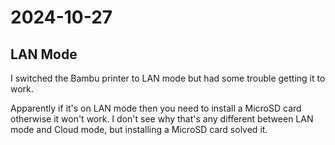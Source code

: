 # 2024-10-27

## LAN Mode

I switched the Bambu printer to LAN mode but had some trouble getting it to work.

Apparently if it's on LAN mode then you need to install a MicroSD card otherwise it won't work. I don't see why
that's any different between LAN mode and Cloud mode, but installing a MicroSD card solved it.
